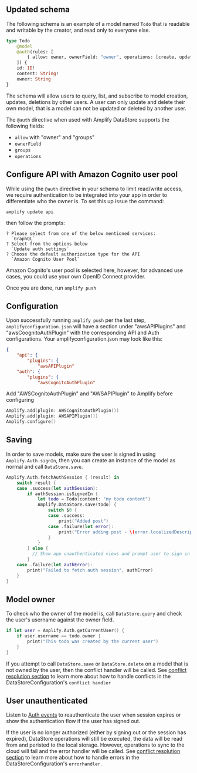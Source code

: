 ## Updated schema

The following schema is an example of a model named `Todo` that is readable and writable by the creator, and read only to everyone else.

```graphql
type Todo
    @model
    @auth(rules: [
        { allow: owner, ownerField: "owner", operations: [create, update, delete] },
    ]) {
    id: ID!
    content: String!
    owner: String
}
```

The schema will allow users to query, list, and subscribe to model creation, updates, deletions by other users. A user can only update and delete their own model, that is a model can not be updated or deleted by another user.

The `@auth` directive when used with Amplify DataStore supports the following fields:

  - `allow` with "owner" and "groups"
  - `ownerField`
  - `groups`
  - `operations`

## Configure API with Amazon Cognito user pool

While using the `@auth` directive in your schema to limit read/write access, we require authentication to be integrated into your app in order to differentiate who the owner is. To set this up issue the command:

```console
amplify update api
```

then follow the prompts:

```console
? Please select from one of the below mentioned services: 
  `GraphQL`
? Select from the options below 
  `Update auth settings`
? Choose the default authorization type for the API 
  `Amazon Cognito User Pool`
```

Amazon Cognito's user pool is selected here, however, for advanced use cases, you could use your own OpenID Connect provider.

Once you are done, run `amplify push` 

## Configuration

Upon successfully running `amplify push` per the last step, `amplifyconfiguration.json` will have a section under "awsAPIPlugins" and "awsCoognitoAuthPlugin" with the corresponding API and Auth configurations. Your amplifyconfiguration.json may look like this:

```json
{
    "api": {
        "plugins": {
            "awsAPIPlugin"
    "auth": {
        "plugins": {
            "awsCognitoAuthPlugin"
```

Add "AWSCognitoAuthPlugin" and "AWSAPIPlugin" to Amplify before configuring

```swift
Amplify.add(plugin: AWSCognitoAuthPlugin())
Amplify.add(plugin: AWSAPIPlugin())
Amplify.configure()
```

## Saving

In order to save models, make sure the user is signed in using `Amplify.Auth.signIn`, then you can create an instance of the model as normal and call `DataStore.save`.

```swift
Amplify.Auth.fetchAuthSession { (result) in
    switch result {
    case .success(let authSession):
        if authSession.isSignedIn {
            let todo = Todo(content: "my todo content")
            Amplify.DataStore.save(todo) {
                switch $0 {
                case .success:
                    print("Added post")
                case .failure(let error):
                    print("Error adding post - \(error.localizedDescription)")
                }
            }
        } else {
          // Show app unauthenticated views and prompt user to sign in again
        }
    case .failure(let authError):
        print("Failed to fetch auth session", authError)
    }
}
```

## Model owner

To check who the owner of the model is, call `DataStore.query` and check the user's username against the owner field. 
```swift
if let user = Amplify.Auth.getCurrentUser() {
    if user.username == todo.owner {
        print("This todo was created by the current user")
    }
}
```

If you attempt to call `DataStore.save` or `DataStore.delete` on a model that is not owned by the user, then the conflict handler will be called. See [conflict resolution section](~/lib/datastore/conflict.md) to learn more about how to handle conflicts in the DataStoreConfiguration's `conflict handler`

## User unauthenticated

Listen to [Auth events](~/lib/auth/auth-events.md) to reauthenticate the user when session expires or show the authentication flow if the user has signed out.

If the user is no longer authorized (either by signing out or the session has expired), DataStore operations will still be executed, the data will be read from and peristed to the local storage. However, operations to sync to the cloud will fail and the error handler will be called. See [conflict resolution section](~/lib/datastore/conflict.md) to learn more about how to handle errors in the DataStoreConfiguration's `errorhandler`. 
